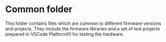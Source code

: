 # Common folder

This folder contains files which are common to different firmware versions and projects. They include the firmware libraries and a set of test projects prepared in VSCode PlatformIO for testing the hardware.
